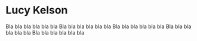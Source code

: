 <h1>Lucy Kelson</h1>
Bla bla bla bla bla bla Bla bla bla bla bla bla Bla bla bla bla bla bla Bla bla bla bla bla bla Bla bla bla bla bla bla
